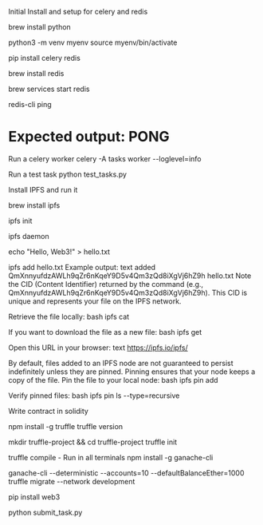 Initial Install and setup for celery and redis

brew install python

python3 -m venv myenv
source myenv/bin/activate

pip install celery redis

brew install redis

brew services start redis

redis-cli ping

# Expected output: PONG

Run a celery worker
celery -A tasks worker --loglevel=info

Run a test task
python test_tasks.py

Install IPFS and run it

brew install ipfs

ipfs init

ipfs daemon

echo "Hello, Web3!" > hello.txt

ipfs add hello.txt
Example output:
text
added QmXnnyufdzAWLh9qZr6nKqeY9D5v4Qm3zQd8iXgVj6hZ9h hello.txt
Note the CID (Content Identifier) returned by the command (e.g., QmXnnyufdzAWLh9qZr6nKqeY9D5v4Qm3zQd8iXgVj6hZ9h). This CID is unique and represents your file on the IPFS network.

Retrieve the file locally:
bash
ipfs cat <CID>

If you want to download the file as a new file:
bash
ipfs get <CID>

Open this URL in your browser:
text
<https://ipfs.io/ipfs/><CID>

By default, files added to an IPFS node are not guaranteed to persist indefinitely unless they are pinned. Pinning ensures that your node keeps a copy of the file.
Pin the file to your local node:
bash
ipfs pin add <CID>

Verify pinned files:
bash
ipfs pin ls --type=recursive

Write contract in solidity

npm install -g truffle
truffle version

mkdir truffle-project && cd truffle-project
truffle init

truffle compile - Run in all terminals
npm install -g ganache-cli

ganache-cli --deterministic --accounts=10 --defaultBalanceEther=1000
truffle migrate --network development

pip install web3

python submit_task.py

